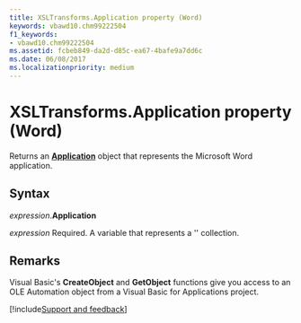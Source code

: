```yaml
---
title: XSLTransforms.Application property (Word)
keywords: vbawd10.chm99222504
f1_keywords:
- vbawd10.chm99222504
ms.assetid: fcbeb849-da2d-d85c-ea67-4bafe9a7dd6c
ms.date: 06/08/2017
ms.localizationpriority: medium
---
```



# XSLTransforms.Application property (Word)

Returns an **[Application](Word.Application.md)** object that represents the Microsoft Word application.


## Syntax

_expression_.**Application**

_expression_ Required. A variable that represents a '' collection.


## Remarks

Visual Basic's **CreateObject** and **GetObject** functions give you access to an OLE Automation object from a Visual Basic for Applications project.


[!include[Support and feedback](~/includes/feedback-boilerplate.md)]